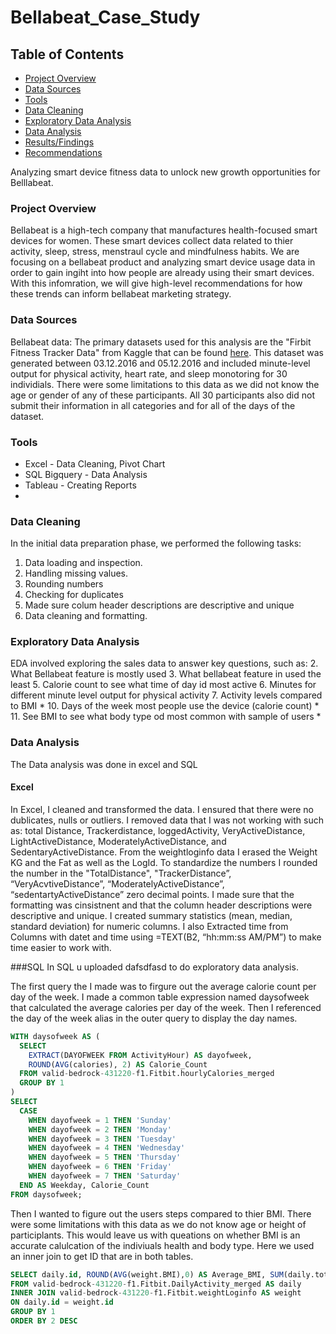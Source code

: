 # Bellabeat_Case_Study
## Table of Contents
- [Project Overview](#project-overview)
- [Data Sources](#data-sources)
- [Tools](#tools)
- [Data Cleaning](data-cleaning)
- [Exploratory Data Analysis](exploratory-data-analysis)
- [Data Analysis](data-analysis)
- [Results/Findings](results/findings)
- [Recommendations](recommendations)


Analyzing smart device fitness data to unlock new growth opportunities for Belllabeat. 

### Project Overview
Bellabeat is a high-tech company that manufactures health-focused smart devices for women. These smart devices collect data related to thier activity, sleep, stress, menstraul cycle and mindfulness habits. We are focusing on a bellabeat product and analyzing smart device usage data in order to gain ingiht into how people are already using their smart devices. With this infomration, we will give high-level recommendations for how these trends can inform bellabeat marketing strategy. 

### Data Sources
Bellabeat data: The primary datasets used for this analysis are the "Firbit Fitness Tracker Data" from Kaggle that can be found [here](https://www.kaggle.com/datasets/arashnic/fitbit). This dataset was generated between 03.12.2016 and 05.12.2016 and included minute-level output for physical activity, heart rate, and sleep monotoring for 30 individials. There were some limitations to this data as we did not know the age or gender of any of these participants. All 30 participants also did not submit their information in all categories and for all of the days of the dataset. 

### Tools

- Excel - Data Cleaning, Pivot Chart 
- SQL Bigquery - Data Analysis
- Tableau - Creating Reports
- 
### Data Cleaning 
In the initial data preparation phase, we performed the following tasks:
1. Data loading and inspection. 
2. Handling missing values.
3. Rounding numbers
4. Checking for duplicates
5. Made sure colum header descriptions are descriptive and unique
6. Data cleaning and formatting.

### Exploratory Data Analysis
EDA involved exploring the sales data to answer key questions, such as:
2. What Bellabeat feature is mostly used
3. What bellabeat feature in used the least
5. Calorie count to see what time of day id most active
6. Minutes for different minute level output for physical activity
7. Activity levels compared to BMI *
10. Days of the week most people use the device (calorie count) *
11. See BMI to see what body type od most common with sample of users *

### Data Analysis

The Data analysis was done in excel and SQL 

#### Excel
In Excel,  I cleaned and transformed the data. I ensured that there were no dublicates, nulls or outliers. I removed data that I was not working with such as: total Distance, Trackerdistance, loggedActivity, VeryActiveDistance, LightActiveDistance, ModeratelyActiveDistance, and SedentaryActiveDistance. From the weightloginfo data I erased the Weight KG and the Fat as well as the LogId. To standardize the numbers I rounded the number in the "TotalDistance", "TrackerDistance”, “VeryAcvtiveDistance”, “ModeratelyActiveDistance”, “sedentartyActiveDistance” zero decimal points. I made sure that the formatting was cinsistnent and that the column header descriptions were descriptive and unique. I created summary statistics (mean, median, standard deviation) for numeric columns. I also Extracted time from Columns with datet and time using =TEXT(B2, “hh:mm:ss AM/PM”) to make time easier to work with. 

###SQL In SQL u uploaded dafsdfasd to do exploratory data analysis. 

The first query the I made was to firgure out the average calorie count per day of the week. I made a common table expression named daysofweek that calculated the average calories per day of the week. Then I referenced the day of the week alias in the outer query to display the day names.
``` SQL
WITH daysofweek AS (
  SELECT
    EXTRACT(DAYOFWEEK FROM ActivityHour) AS dayofweek,
    ROUND(AVG(calories), 2) AS Calorie_Count
  FROM valid-bedrock-431220-f1.Fitbit.hourlyCalories_merged
  GROUP BY 1
)
SELECT
  CASE
    WHEN dayofweek = 1 THEN 'Sunday'
    WHEN dayofweek = 2 THEN 'Monday'
    WHEN dayofweek = 3 THEN 'Tuesday'
    WHEN dayofweek = 4 THEN 'Wednesday'
    WHEN dayofweek = 5 THEN 'Thursday'
    WHEN dayofweek = 6 THEN 'Friday'
    WHEN dayofweek = 7 THEN 'Saturday'
  END AS Weekday, Calorie_Count
FROM daysofweek;
```

Then I wanted to figure out the users steps compared to thier BMI. There were some limitations with this data as we do not know age or height of participlants. This would leave us with queations on whether BMI is an accurate calulcation of the indiviuals health and body type. Here we used an inner join to get ID that are in both tables.
```SQL
SELECT daily.id, ROUND(AVG(weight.BMI),0) AS Average_BMI, SUM(daily.totalsteps) AS Total_Steps
FROM valid-bedrock-431220-f1.Fitbit.DailyActivity_merged AS daily
INNER JOIN valid-bedrock-431220-f1.Fitbit.weightLoginfo AS weight
ON daily.id = weight.id
GROUP BY 1
ORDER BY 2 DESC
```





